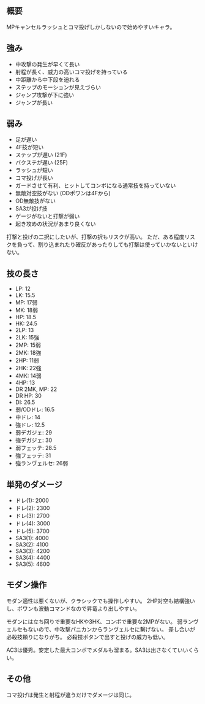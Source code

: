 ## 概要

MPキャンセルラッシュとコマ投げしかしないので始めやすいキャラ。

## 強み

- 中攻撃の発生が早くて長い
- 射程が長く、威力の高いコマ投げを持っている
- 中距離から中下段を迫れる
- ステップのモーションが見えづらい
- ジャンプ攻撃が下に強い
- ジャンプが長い

## 弱み

- 足が遅い
- 4F技が短い
- ステップが遅い (21F)
- バクステが遅い (25F)
- ラッシュが短い
- コマ投げが長い
- ガードさせて有利、ヒットしてコンボになる通常技を持っていない
- 無敵対空技がない (ODポワンは4Fから)
- OD無敵技がない
- SA3が投げ技
- ゲージがないと打撃が弱い
- 起き攻めの状況があまり良くない

打撃と投げの二択にしたいが、打撃の択もリスクが高い。
ただ、ある程度リスクを負って、割り込まれたり確反があったりしても打撃は使っていかないといけない。

## 技の長さ

- LP: 12
- LK: 15.5
- MP: 17弱
- MK: 18弱
- HP: 18.5
- HK: 24.5
- 2LP: 13
- 2LK: 15強
- 2MP: 15弱
- 2MK: 18強
- 2HP: 11弱
- 2HK: 22強
- 4MK: 14弱
- 4HP: 13
- DR 2MK, MP: 22
- DR HP: 30
- DI: 26.5
- 弱/ODドレ: 16.5
- 中ドレ: 14
- 強ドレ: 12.5
- 弱デガジェ: 29
- 強デガジェ: 30
- 弱フェッテ: 28.5
- 強フェッテ: 31
- 強ランヴェルセ: 26弱

## 単発のダメージ

- ドレ(1): 2000
- ドレ(2): 2300
- ドレ(3): 2700
- ドレ(4): 3000
- ドレ(5): 3700
- SA3(1): 4000
- SA3(2): 4100
- SA3(3): 4200
- SA3(4): 4400
- SA3(5): 4600

## モダン操作

モダン適性は悪くないが、クラシックでも操作しやすい。
2HP対空も結構強いし、ポワンも波動コマンドなので昇竜より出しやすい。

モダンには立ち回りで重要なHKや3HK、コンボで重要な2MPがない。
弱ランヴェルセもないので、中攻撃パニカンからランヴェルセに繋げない。
差し合いが必殺技頼りになりがち。
必殺技ボタンで出すと投げの威力も低い。

AC3は優秀。安定した最大コンボでメダルも溜まる。SA3は出さなくていいくらい。

## その他

コマ投げは発生と射程が違うだけでダメージは同じ。
